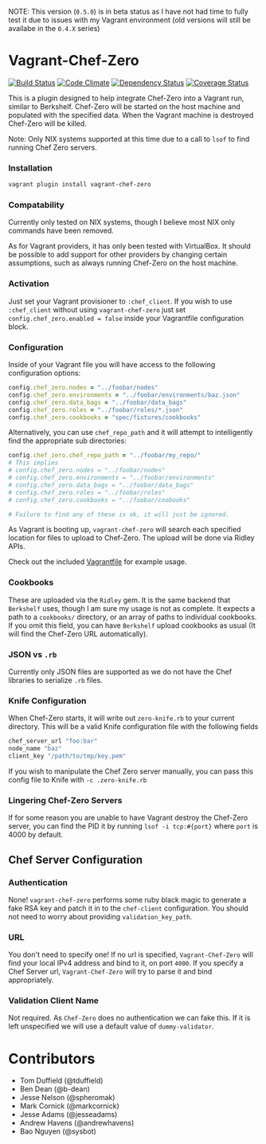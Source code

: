 
NOTE: This version (`0.5.0`) is in beta status as I have not had time to fully test it due to issues with my Vagrant environment (old versions will still be availabe in the `0.4.X` series)


# Vagrant-Chef-Zero
[![Build Status](https://travis-ci.org/andrewgross/vagrant-chef-zero.png)](https://travis-ci.org/andrewgross/vagrant-chef-zero)
[![Code Climate](https://codeclimate.com/repos/51e419cc89af7e3a2a003663/badges/c7a21cef56cddb54ab12/gpa.png)](https://codeclimate.com/repos/51e419cc89af7e3a2a003663/feed)
[![Dependency Status](https://gemnasium.com/andrewgross/vagrant-chef-zero.png)](https://gemnasium.com/andrewgross/vagrant-chef-zero)
[![Coverage Status](https://coveralls.io/repos/andrewgross/vagrant-chef-zero/badge.png)](https://coveralls.io/r/andrewgross/vagrant-chef-zero)

This is a plugin designed to help integrate Chef-Zero into a Vagrant run, similar to Berkshelf.  Chef-Zero will be started on the host machine and populated with the specified data.  When the Vagrant machine is destroyed Chef-Zero will be killed.

Note: Only NIX systems supported at this time due to a call to `lsof` to find running Chef Zero servers.

### Installation

```bash
vagrant plugin install vagrant-chef-zero
```

### Compatability

Currently only tested on NIX systems, though I believe most NIX only commands have been removed.

As for Vagrant providers, it has only been tested with VirtualBox. It should be possible to add support for other providers by changing certain assumptions, such as always running Chef-Zero on the host machine.

### Activation

Just set your Vagrant provisioner to `:chef_client`.  If you wish to use `:chef_client` without using `vagrant-chef-zero` just set `config.chef_zero.enabled = false` inside your Vagrantfile configuration block.

### Configuration

Inside of your Vagrant file you will have access to the following configuration options:

```ruby
config.chef_zero.nodes = "../foobar/nodes"
config.chef_zero.environments = "../foobar/environments/baz.json"
config.chef_zero.data_bags = "../foobar/data_bags"
config.chef_zero.roles = "../foobar/roles/*.json"
config.chef_zero.cookbooks = "spec/fixtures/cookbooks"
```

Alternatively, you can use `chef_repo_path` and it will attempt to intelligently find the appropriate sub directories:

```ruby
config.chef_zero.chef_repo_path = "../foobar/my_repo/"
# This implies
# config.chef_zero.nodes = "../foobar/nodes"
# config.chef_zero.environments = "../foobar/environments"
# config.chef_zero.data_bags = "../foobar/data_bags"
# config.chef_zero.roles = "../foobar/roles"
# config.chef_zero.cookbooks = "../foobar/coobooks"

# Failure to find any of these is ok, it will just be ignored.
```


As Vagrant is booting up, `vagrant-chef-zero` will search each specified location for files to upload to Chef-Zero.  The upload will be done via Ridley APIs.

Check out the included [Vagrantfile](https://github.com/andrewgross/vagrant-chef-zero/blob/master/Vagrantfile) for example usage.

### Cookbooks

These are uploaded via the `Ridley` gem.  It is the same backend that `Berkshelf` uses, though I am sure my usage is not as complete.  It expects a path to a `cookbooks/` directory, or an array of paths to individual cookbooks.  If you omit this field, you can have `Berkshelf` upload cookbooks as usual (It will find the Chef-Zero URL automatically).

### JSON vs `.rb`

Currently only JSON files are supported as we do not have the Chef libraries to serialize `.rb` files.

### Knife Configuration

When Chef-Zero starts, it will write out `zero-knife.rb` to your current directory.  This will be a valid Knife configuration file with the following fields

```ruby
chef_server_url "foo:bar"
node_name "baz"
client_key "/path/to/tmp/key.pem"
```

If you wish to manipulate the Chef Zero server manually, you can pass this config file to Knife with `-c .zero-knife.rb`

### Lingering Chef-Zero Servers

If for some reason you are unable to have Vagrant destroy the Chef-Zero server, you can find the PID it by running `lsof -i tcp:#{port}` where `port` is 4000 by default.

## Chef Server Configuration

### Authentication

None! `vagrant-chef-zero` performs some ruby black magic to generate a fake RSA key and patch it in to the `chef-client` configuration.  You should not need to worry about providing `validation_key_path`.

### URL

You don't need to specify one! If no url is specified, `Vagrant-Chef-Zero` will find your local IPv4 address and bind to it, on port `4000`.  If you specify a Chef Server url, `Vagrant-Chef-Zero` will try to parse it and bind appropriately.

### Validation Client Name

Not required.  As `Chef-Zero` does no authentication we can fake this.  If it is left unspecified we will use a default value of `dummy-validator`.

# Contributors

* Tom Duffield (@tduffield)
* Ben Dean (@b-dean)
* Jesse Nelson (@spheromak)
* Mark Cornick (@markcornick)
* Jesse Adams (@jesseadams)
* Andrew Havens (@andrewhavens)
* Bao Nguyen (@sysbot)
